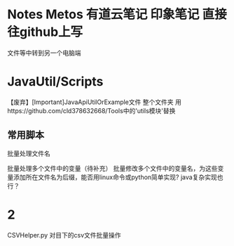
# Notes Metos 有道云笔记  印象笔记  直接往github上写

文件等中转到另一个电脑端

# JavaUtil/Scripts

【废弃】[Important]JavaApiUtilOrExample文件
整个文件夹 用https://github.com/cld378632668/Tools中的'utils模块'替换

## 常用脚本

批量处理文件名

批量处理多个文件中的变量（待补充）
批量修改多个文件中的变量名，为这些变量添加所在文件名为后缀，能否用linux命令或python简单实现?  java复杂实现也行？




# 2

CSVHelper.py 对目下的csv文件批量操作
